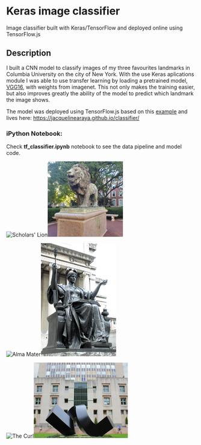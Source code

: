 # Keras image classifier

Image classifier built with Keras/TensorFlow and deployed online using TensorFlow.js

## Description

I built a CNN model to classify images of my three favourites landmarks in Columbia University on the city of New York. With the use Keras aplications module I was 
able to use transfer learning by loading a pretrained model, [VGG16](https://neurohive.io/en/popular-networks/vgg16/), with weights from imagenet. This not only makes the training easier, but also improves greatly the
ability of the model to predict which landmark the image shows.

The model was deployed using TensorFlow.js based on this [example](https://github.com/tensorflow/tfjs-examples/tree/master/mobilenet) and lives here: https://jacquelinearaya.github.io/classifier/

### iPython Notebook:

Check **tf_classifier.ipynb** notebook to see the data pipeline and model code.

![Scholars' Lion](https://github.com/jacquelinearaya/jacquelinearaya.github.io/blob/master/classifier/lion.jpg)<img src="lion.jpg" width="200" height="200" />

![Alma Mater](https://github.com/jacquelinearaya/jacquelinearaya.github.io/blob/master/classifier/almamater.jpg)<img src="almamater.jpg" width="200" height="300" /> 

![The Curl](https://github.com/jacquelinearaya/jacquelinearaya.github.io/blob/master/classifier/curl.jpg)<img src="curl.jpg" width="250" height="200" /> 

